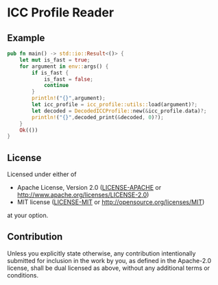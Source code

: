 # ICC Profile Reader
## Example
```rust
pub fn main() -> std::io::Result<()> {
    let mut is_fast = true;
    for argument in env::args() {
        if is_fast {
            is_fast = false;
            continue
        }
        println!("{}",argument);
        let icc_profile = icc_profile::utils::load(argument)?;
        let decoded = DecodedICCProfile::new(&icc_profile.data)?;
        println!("{}",decoded_print(&decoded, 0)?);
    }
    Ok(())
}
```
## License

Licensed under either of

 * Apache License, Version 2.0
   ([LICENSE-APACHE](LICENSE-APACHE) or http://www.apache.org/licenses/LICENSE-2.0)
 * MIT license
   ([LICENSE-MIT](LICENSE-MIT) or http://opensource.org/licenses/MIT)

at your option.

## Contribution

Unless you explicitly state otherwise, any contribution intentionally submitted
for inclusion in the work by you, as defined in the Apache-2.0 license, shall be
dual licensed as above, without any additional terms or conditions.
